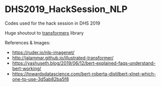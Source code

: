 # DHS2019_HackSession_NLP
Codes used for the hack session in DHS 2019

Huge shoutout to [transformers](https://github.com/huggingface/transformers) library 

References & Images:

* https://ruder.io/nlp-imagenet/
* http://jalammar.github.io/illustrated-transformer/
* https://yashuseth.blog/2019/06/12/bert-explained-faqs-understand-bert-working/
* https://towardsdatascience.com/bert-roberta-distilbert-xlnet-which-one-to-use-3d5ab82ba5f8

